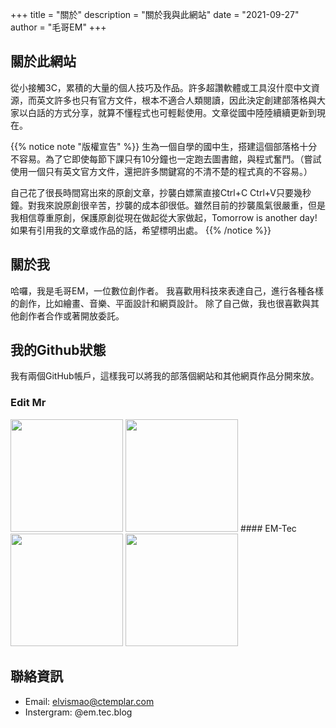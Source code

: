 +++
title = "關於"
description = "關於我與此網站"
date = "2021-09-27"
author = "毛哥EM"
+++
## 關於此網站

從小接觸3C，累積的大量的個人技巧及作品。許多超讚軟體或工具沒什麼中文資源，而英文許多也只有官方文件，根本不適合人類閱讀，因此決定創建部落格與大家以白話的方式分享，就算不懂程式也可輕鬆使用。文章從國中陸陸續續更新到現在。

{{% notice note "版權宣告" %}}
生為一個自學的國中生，搭建這個部落格十分不容易。為了它即使每節下課只有10分鐘也一定跑去圖書館，與程式奮鬥。（嘗試使用一個只有英文官方文件，還把許多關鍵寫的不清不楚的程式真的不容易。）

自己花了很長時間寫出來的原創文章，抄襲白嫖黨直接Ctrl+C Ctrl+V只要幾秒鐘。對我來說原創很辛苦，抄襲的成本卻很低。雖然目前的抄襲風氣很嚴重，但是我相信尊重原創，保護原創從現在做起從大家做起，Tomorrow is another day! 如果有引用我的文章或作品的話，希望標明出處。
{{% /notice %}}

## 關於我

哈囉，我是毛哥EM，一位數位創作者。 我喜歡用科技來表達自己，進行各種各樣的創作，比如繪畫、音樂、平面設計和網頁設計。 除了自己做，我也很喜歡與其他創作者合作或著開放委託。

## 我的Github狀態

我有兩個GitHub帳戶，這樣我可以將我的部落個網站和其他網頁作品分開來放。

### Edit Mr

  <img height="180em" src="https://github-readme-stats.vercel.app/api?username=Edit-Mr&show_icons=true&theme=radical" />
  <img height="180em" src="https://github-readme-stats-eight-theta.vercel.app/api/top-langs/?username=Edit-Mr&theme=radical&layout=compact&exclude_lang=java+r" />
#### EM-Tec
  <img height="180em" src="https://github-readme-stats.vercel.app/api?username=EM-Tec&show_icons=true&theme=radical" />
  <img height="180em" src="https://github-readme-stats-eight-theta.vercel.app/api/top-langs/?username=EM-Tec&theme=radical&layout=compact&exclude_lang=java+r" />

## 聯絡資訊

- Email: elvismao@ctemplar.com
- Instergram: @em.tec.blog
